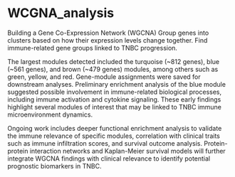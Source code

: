 # WCGNA_analysis
Building a Gene Co-Expression Network (WGCNA)  Group genes into clusters based on how their expression levels change together.  Find immune-related gene groups linked to TNBC progression. 

The largest modules detected included the turquoise (~812 genes), blue (~561 genes), and brown (~479 genes) modules, among others such as green, yellow, and red. Gene-module assignments were saved for downstream analyses. Preliminary enrichment analysis of the blue module suggested possible involvement in immune-related biological processes, including immune activation and cytokine signaling. These early findings highlight several modules of interest that may be linked to TNBC immune microenvironment dynamics.

Ongoing work includes deeper functional enrichment analysis to validate the immune relevance of specific modules, correlation with clinical traits such as immune infiltration scores, and survival outcome analysis. Protein-protein interaction networks and Kaplan-Meier survival models will further integrate WGCNA findings with clinical relevance to identify potential prognostic biomarkers in TNBC.



